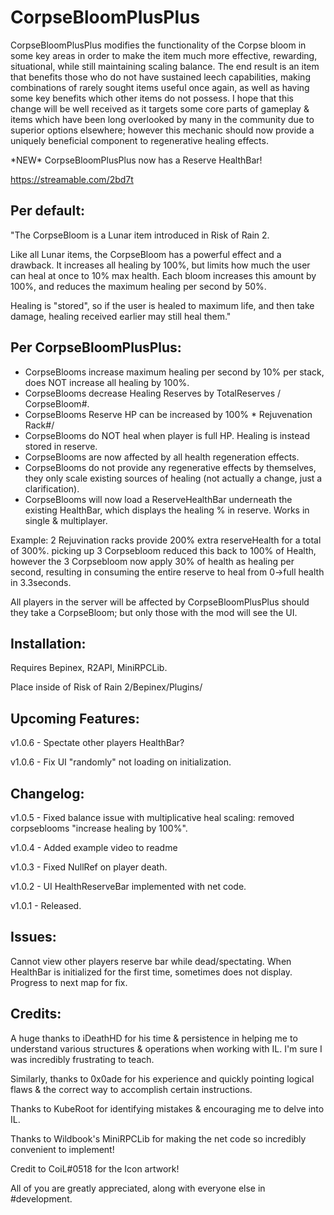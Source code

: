 # CorpseBloomPlusPlus
CorpseBloomPlusPlus modifies the functionality of the Corpse bloom in some key areas in order to make the item much more effective, rewarding, situational, while still maintaining scaling balance.
The end result is an item that benefits those who do not have sustained leech capabilities, making combinations of rarely sought items useful once again, as well as having some key benefits which other items do not possess.
I hope that this change will be well received as it targets some core parts of gameplay & items which have been long overlooked by many in the community due to superior options elsewhere; however this mechanic should now provide a uniquely beneficial component to regenerative healing effects.

\*NEW\* CorpseBloomPlusPlus now has a Reserve HealthBar!

https://streamable.com/2bd7t

## Per default: 

"The CorpseBloom is a Lunar item introduced in Risk of Rain 2.

Like all Lunar items, the CorpseBloom has a powerful effect and a drawback. It increases all healing by 100%, but limits how much the user can heal at once to 10% max health. Each bloom increases this amount by 100%, and reduces the maximum healing per second by 50%.

Healing is "stored", so if the user is healed to maximum life, and then take damage, healing received earlier may still heal them."

## Per CorpseBloomPlusPlus:

* CorpseBlooms increase maximum healing per second by 10% per stack, does NOT increase all healing by 100%.
* CorpseBlooms decrease Healing Reserves by TotalReserves / CorpseBloom#.
* CorpseBlooms Reserve HP can be increased by 100% \* Rejuvenation Rack#/
* CorpseBlooms do NOT heal when player is full HP. Healing is instead stored in reserve.
* CorpseBlooms are now affected by all health regeneration effects.
* CorpseBlooms do not provide any regenerative effects by themselves, they only scale existing sources of healing (not actually a change, just a clarification).
* CorpseBlooms will now load a ReserveHealthBar underneath the existing HealthBar, which displays the healing % in reserve. Works in single & multiplayer.

Example: 2 Rejuvination racks provide 200% extra reserveHealth for a total of 300%. picking up 3 Corpsebloom reduced this back to 100% of Health, however the 3 Corpsebloom now apply 30% of health as healing per second, resulting in consuming the entire reserve to heal from 0->full health in 3.3seconds.

All players in the server will be affected by CorpseBloomPlusPlus should they take a CorpseBloom; but only those with the mod will see the UI.

## Installation:

Requires Bepinex, R2API, MiniRPCLib.

Place inside of Risk of Rain 2/Bepinex/Plugins/

## Upcoming Features:

v1.0.6 - Spectate other players HealthBar?

v1.0.6 - Fix UI "randomly" not loading on initialization.

## Changelog:
v1.0.5 - Fixed balance issue with multiplicative heal scaling: removed corpseblooms "increase healing by 100%".

v1.0.4 - Added example video to readme

v1.0.3 - Fixed NullRef on player death.

v1.0.2 - UI HealthReserveBar implemented with net code.

v1.0.1 - Released.

## Issues:

Cannot view other players reserve bar while dead/spectating.
When HealthBar is initialized for the first time, sometimes does not display. Progress to next map for fix.

## Credits:

A huge thanks to iDeathHD for his time & persistence in helping me to understand various structures & operations when working with IL. I'm sure I was incredibly frustrating to teach.

Similarly, thanks to 0x0ade for his experience and quickly pointing logical flaws & the correct way to accomplish certain instructions.

Thanks to KubeRoot for identifying mistakes & encouraging me to delve into IL.

Thanks to Wildbook's MiniRPCLib for making the net code so incredibly convenient to implement!

Credit to CoiL#0518 for the Icon artwork!

All of you are greatly appreciated, along with everyone else in #development.